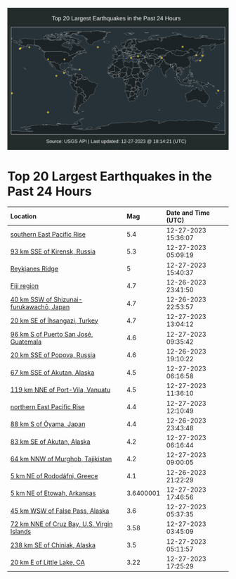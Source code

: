 ![Map](./map.png)

# Top 20 Largest Earthquakes in the Past 24 Hours

| Location | Mag | Date and Time (UTC) |
|:---|:---|:---|
| [southern East Pacific Rise](https://earthquake.usgs.gov/earthquakes/eventpage/us6000m00n) | 5.4 | 12-27-2023 15:36:07 |
| [93 km SSE of Kirensk, Russia](https://earthquake.usgs.gov/earthquakes/eventpage/us6000lzyw) | 5.3 | 12-27-2023 05:09:19 |
| [Reykjanes Ridge](https://earthquake.usgs.gov/earthquakes/eventpage/us6000m00j) | 5 | 12-27-2023 15:40:37 |
| [Fiji region](https://earthquake.usgs.gov/earthquakes/eventpage/us6000lzxw) | 4.7 | 12-26-2023 23:41:50 |
| [40 km SSW of Shizunai-furukawachō, Japan](https://earthquake.usgs.gov/earthquakes/eventpage/us6000lzxt) | 4.7 | 12-26-2023 22:53:57 |
| [20 km SE of İhsangazi, Turkey](https://earthquake.usgs.gov/earthquakes/eventpage/us6000m009) | 4.7 | 12-27-2023 13:04:12 |
| [96 km S of Puerto San José, Guatemala](https://earthquake.usgs.gov/earthquakes/eventpage/us6000lzzs) | 4.6 | 12-27-2023 09:35:42 |
| [20 km SSE of Popova, Russia](https://earthquake.usgs.gov/earthquakes/eventpage/us6000lzww) | 4.6 | 12-26-2023 19:10:22 |
| [67 km SSE of Akutan, Alaska](https://earthquake.usgs.gov/earthquakes/eventpage/us6000lzz1) | 4.5 | 12-27-2023 06:16:58 |
| [119 km NNE of Port-Vila, Vanuatu](https://earthquake.usgs.gov/earthquakes/eventpage/us6000m003) | 4.5 | 12-27-2023 11:36:10 |
| [northern East Pacific Rise](https://earthquake.usgs.gov/earthquakes/eventpage/us6000m007) | 4.4 | 12-27-2023 12:10:49 |
| [88 km S of Ōyama, Japan](https://earthquake.usgs.gov/earthquakes/eventpage/us6000lzxy) | 4.4 | 12-26-2023 23:43:48 |
| [83 km SE of Akutan, Alaska](https://earthquake.usgs.gov/earthquakes/eventpage/us6000lzz8) | 4.2 | 12-27-2023 06:16:44 |
| [64 km NNW of Murghob, Tajikistan](https://earthquake.usgs.gov/earthquakes/eventpage/us6000lzzm) | 4.2 | 12-27-2023 09:00:05 |
| [5 km NE of Rododáfni, Greece](https://earthquake.usgs.gov/earthquakes/eventpage/us6000lzxf) | 4.1 | 12-26-2023 21:22:29 |
| [5 km NE of Etowah, Arkansas](https://earthquake.usgs.gov/earthquakes/eventpage/nm60563441) | 3.6400001 | 12-27-2023 17:46:56 |
| [45 km WSW of False Pass, Alaska](https://earthquake.usgs.gov/earthquakes/eventpage/us6000lzyx) | 3.6 | 12-27-2023 05:37:35 |
| [72 km NNE of Cruz Bay, U.S. Virgin Islands](https://earthquake.usgs.gov/earthquakes/eventpage/pr2023361000) | 3.58 | 12-27-2023 03:45:09 |
| [238 km SE of Chiniak, Alaska](https://earthquake.usgs.gov/earthquakes/eventpage/ak023gl41x7w) | 3.5 | 12-27-2023 05:11:57 |
| [20 km E of Little Lake, CA](https://earthquake.usgs.gov/earthquakes/eventpage/ci40451791) | 3.22 | 12-27-2023 17:25:29 |
